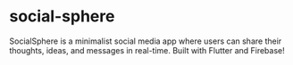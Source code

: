# social-sphere
SocialSphere is a minimalist social media app where users can share their thoughts, ideas, and messages in real-time. Built with Flutter and Firebase!
